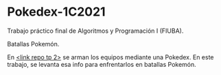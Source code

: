 # Pokedex-1C2021

Trabajo práctico final de Algoritmos y Programación I (FIUBA).

Batallas Pokemón.


En [<link repo tp 2>](https://github.com/pgallino/Pokedex-1C2021) se arman los equipos mediante una Pokedex. En este trabajo, se levanta esa info para enfrentarlos en batallas Pokemón.
